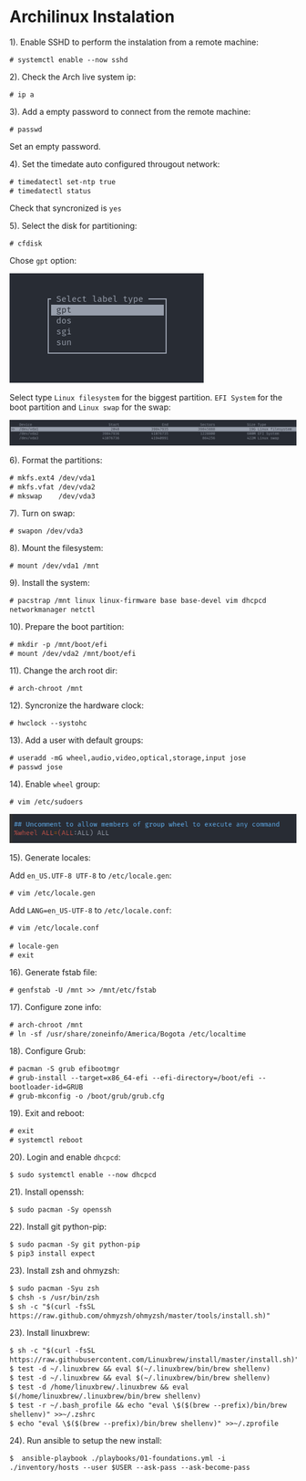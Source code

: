 # Archilinux Instalation 

1). Enable SSHD to perform the instalation from a remote machine:
```
# systemctl enable --now sshd
```
2). Check the Arch live system ip:
```
# ip a
```
3). Add a empty password to connect from the remote machine:
```
# passwd
```
Set an empty password.

4). Set the timedate auto configured througout network:
```
# timedatectl set-ntp true
# timedatectl status
```
Check that syncronized is `yes`

5). Select the disk for partitioning:
```
# cfdisk
```
Chose `gpt` option: 

![alt text](./assets/cfdisk-disks.png "cfdisk disks")

Select type `Linux filesystem` for the biggest partition. `EFI System` for the boot partition and `Linux swap` for the swap:

![alt text](./assets/cfdisk-partition-table.png "cfdisk partition table")

6). Format the partitions:
```
# mkfs.ext4 /dev/vda1
# mkfs.vfat /dev/vda2
# mkswap    /dev/vda3
```
7). Turn on swap:
```
# swapon /dev/vda3
```

8). Mount the filesystem:
```
# mount /dev/vda1 /mnt
```

9). Install the system:
```
# pacstrap /mnt linux linux-firmware base base-devel vim dhcpcd networkmanager netctl
```

10). Prepare the boot partition:
```
# mkdir -p /mnt/boot/efi
# mount /dev/vda2 /mnt/boot/efi
```
11). Change the arch root dir:
```
# arch-chroot /mnt
```

12). Syncronize the hardware clock:
```
# hwclock --systohc
```

13). Add a user with default groups:
```
# useradd -mG wheel,audio,video,optical,storage,input jose
# passwd jose
```

14). Enable `wheel` group:
```
# vim /etc/sudoers
```

![alt text](./assets/sudoers-wheel.png "sudoers wheel")

15). Generate locales:

Add `en_US.UTF-8 UTF-8` to `/etc/locale.gen`:
```
# vim /etc/locale.gen
```

Add `LANG=en_US-UTF-8` to `/etc/locale.conf`:
```
# vim /etc/locale.conf

# locale-gen
# exit
```

16). Generate fstab file:
```
# genfstab -U /mnt >> /mnt/etc/fstab
```

17). Configure zone info:
```
# arch-chroot /mnt
# ln -sf /usr/share/zoneinfo/America/Bogota /etc/localtime
```

18). Configure Grub:
```
# pacman -S grub efibootmgr
# grub-install --target=x86_64-efi --efi-directory=/boot/efi --bootloader-id=GRUB
# grub-mkconfig -o /boot/grub/grub.cfg
```

19). Exit and reboot:
```
# exit
# systemctl reboot
```

20). Login and enable `dhcpcd`:
```
$ sudo systemctl enable --now dhcpcd
```

21). Install openssh:
```
$ sudo pacman -Sy openssh
```

22). Install git python-pip:
```
$ sudo pacman -Sy git python-pip
$ pip3 install expect
```

23). Install zsh and ohmyzsh:
```
$ sudo pacman -Syu zsh
$ chsh -s /usr/bin/zsh
$ sh -c "$(curl -fsSL https://raw.github.com/ohmyzsh/ohmyzsh/master/tools/install.sh)"
```

23). Install linuxbrew:
```
$ sh -c "$(curl -fsSL https://raw.githubusercontent.com/Linuxbrew/install/master/install.sh)"
$ test -d ~/.linuxbrew && eval $(~/.linuxbrew/bin/brew shellenv)
$ test -d ~/.linuxbrew && eval $(~/.linuxbrew/bin/brew shellenv)
$ test -d /home/linuxbrew/.linuxbrew && eval $(/home/linuxbrew/.linuxbrew/bin/brew shellenv)
$ test -r ~/.bash_profile && echo "eval \$($(brew --prefix)/bin/brew shellenv)" >>~/.zshrc
$ echo "eval \$($(brew --prefix)/bin/brew shellenv)" >>~/.zprofile
```

24). Run ansible to setup the new install:
```
$  ansible-playbook ./playbooks/01-foundations.yml -i ./inventory/hosts --user $USER --ask-pass --ask-become-pass 
```
